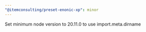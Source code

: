 ```yaml
---
"@itemconsulting/preset-enonic-xp": minor
---
```


Set minimum node version to 20.11.0 to use import.meta.dirname
